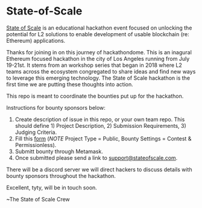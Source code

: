# State-of-Scale
[State of Scale](stateofscale.com) is an educational hackathon event focused on unlocking the potential for L2 solutions to enable development of usable blockchain (re: Ethereum) applications.

Thanks for joining in on this journey of hackathondome. This is an inagural Ethereum focused hackathon in the city of Los Angeles running from July 19-21st. It stems from an workshop series that began in 2018 where L2 teams across the ecosystem  congregated to share ideas and find new ways to leverage this emerging technology. The State of Scale hackathon is the first time we are putting these thoughts into action.

This repo is meant to coordinate the bounties put up for the hackathon. 

Instructions for bounty sponsors below:

1. Create description of issue in this repo, or your own team repo. This should define 1) Project Description, 2) Submission Requirements, 3) Judging Criteria.
2. Fill this [form](https://gitcoin.co/funding/new?type=public) (_NOTE_ Project Type = Public, Bounty Settings = Contest & Permissionless).
3. Submitt bounty through Metamask.
4. Once submitted please send a link to support@stateofscale.com.

There will be a discord server we will direct hackers to discuss details with bounty sponsors throughout the hackathon.

Excellent, tyty, will be in touch soon. 

~The State of Scale Crew
